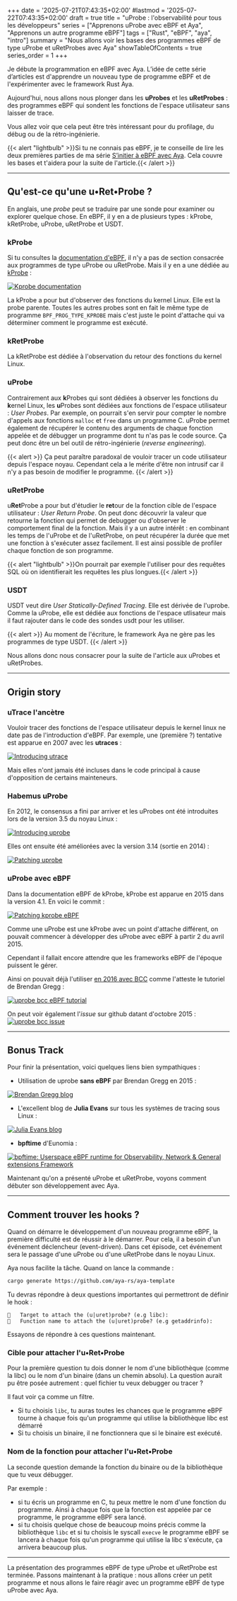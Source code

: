+++
date = '2025-07-21T07:43:35+02:00'
#lastmod = '2025-07-22T07:43:35+02:00'
draft = true
title = "uProbe : l'observabilité pour tous les développeurs"
series = ["Apprenons uProbe avec eBPF et Aya", "Apprenons un autre programme eBPF"]
tags = ["Rust", "eBPF", "aya", "intro"]
summary = "Nous allons voir les bases des programmes eBPF de type uProbe et uRetProbes avec Aya"
showTableOfContents = true
series_order = 1
+++

Je débute la programmation en eBPF avec Aya. L’idée de cette série d’articles est d'apprendre un nouveau type de programme eBPF et de l'expérimenter avec le framework Rust Aya.

Aujourd'hui, nous allons nous plonger dans les **uProbes** et les **uRetProbes** : des programmes eBPF qui sondent les fonctions de l'espace utilisateur sans laisser de trace.

Vous allez voir que cela peut être très intéressant pour du profilage, du débug ou de la rétro-ingénierie.

{{< alert "lightbulb" >}}Si tu ne connais pas eBPF, je te conseille de lire les deux premières parties de ma série [S’initier à eBPF avec Aya](https://medium.com/@littel.jo/sinitier-%C3%A0-ebpf-avec-aya-c9d570560261). Cela couvre les bases et t'aidera pour la suite de l'article.{{< /alert >}}

---

## Qu'est-ce qu'une u•Ret•Probe ?

En anglais, une *probe* peut se traduire par une sonde pour examiner ou explorer quelque chose. En eBPF, il y en a de plusieurs types : kProbe, kRetProbe, uProbe, uRetProbe et USDT.

### kProbe

Si tu consultes la [documentation d'eBPF](https://docs.ebpf.io/linux/program-type/), il n'y a pas de section consacrée aux programmes de type uProbe ou uRetProbe. Mais il y en a une dédiée au [kProbe](https://docs.ebpf.io/linux/program-type/BPF_PROG_TYPE_KPROBE/) :

[![Kprobe documentation](https://dev-to-uploads.s3.amazonaws.com/uploads/articles/p04bcqi8orzc9pwpvvf1.png)](https://docs.ebpf.io/linux/program-type/BPF_PROG_TYPE_KPROBE/)

La kProbe a pour but d'observer des fonctions du kernel Linux. Elle est la probe parente. Toutes les autres probes sont en fait le même type de programme `BPF_PROG_TYPE_KPROBE` mais c'est juste le point d'attache qui va déterminer comment le programme est exécuté.

### kRetProbe
 
La kRetProbe est dédiée à l'observation du retour des fonctions du kernel Linux.

### uProbe

Contrairement aux **k**Probes qui sont dédiées à observer les fonctions du **k**ernel Linux, les **u**Probes sont dédiées aux fonctions de l'espace utilisateur : *User Probes*. Par exemple, on pourrait s'en servir pour compter le nombre d'appels aux fonctions `malloc` et `free` dans un programme C. uProbe permet également de récupérer le contenu des arguments de chaque fonction appelée et de débugger un programme dont tu n'as pas le code source. Ça peut donc être un bel outil de rétro-ingénierie (*reverse engineering*).

{{< alert >}}
Ça peut paraître paradoxal de vouloir tracer un code utilisateur depuis l'espace noyau. Cependant cela a le mérite d'être non intrusif car il n'y a pas besoin de modifier le programme. {{< /alert >}}

### uRetProbe

u**Ret**Probe a pour but d'étudier le **ret**our de la fonction cible de l'espace utilisateur : *User Return Probe*.
On peut donc découvrir la valeur que retourne la fonction qui permet de debugger ou d'observer le comportement final de la fonction. Mais il y a un autre intérêt : en combinant les temps de l'uProbe et de l'uRetProbe, on peut récupérer la durée que met une fonction à s'exécuter assez facilement. Il est ainsi possible de profiler chaque fonction de son programme.

{{< alert "lightbulb" >}}On pourrait par exemple l'utiliser pour des requêtes SQL où on identifierait les requêtes les plus longues.{{< /alert >}}


### USDT

USDT veut dire *User Statically-Defined Tracing*. Elle est dérivée de l'uprobe.
Comme la uProbe, elle est dédiée aux fonctions de l'espace utlisateur mais il faut rajouter dans le code des sondes usdt pour les utiliser.

{{< alert >}}
Au moment de l'écriture, le framework Aya ne gère pas les programmes de type USDT.
{{< /alert >}}

Nous allons donc nous consacrer pour la suite de l'article aux uProbes et uRetProbes.

---

## Origin story

### uTrace l'ancètre

Vouloir tracer des fonctions de l'espace utilisateur depuis le kernel linux ne date pas de l'introduction d'eBPF. Par exemple, une (première ?) tentative est apparue en 2007 avec les **utraces** :

[![Introducing utrace](screenshot/utrace.png)](https://lwn.net/Articles/224772/)

Mais elles n'ont jamais été incluses dans le code principal à cause d'opposition de certains mainteneurs.

### Habemus uProbe

En 2012, le consensus a fini par arriver et les uProbes ont été introduites lors de la version 3.5 du noyau Linux :

[![Introducing uprobe](screenshot/uprobe-history.png)](https://lwn.net/Articles/499190/)

Elles ont ensuite été améliorées avec la version 3.14 (sortie en 2014) :

[![Patching uprobe](screenshot/uprobe-history-2.png)](https://lwn.net/Articles/577142/)

### uProbe avec eBPF

Dans la documentation eBPF de kProbe, kProbe est apparue en 2015 dans la version 4.1. En voici le commit :

[![Patching kprobe eBPF](screenshot/uprobe-history-3.png)](https://github.com/torvalds/linux/commit/2541517c32be2531e0da59dfd7efc1ce844644f5)

Comme une uProbe est une kProbe avec un point d'attache différent, on pouvait commencer à développer des uProbe avec eBPF à partir 2 du avril 2015.

Cependant il fallait encore attendre que les frameworks eBPF de l'époque puissent le gérer.

Ainsi on pouvait déjà l'utiliser [en 2016 avec BCC](https://github.com/iovisor/bcc/commit/948cefe14ba1f18aa49732c5f2f65837c79572be) comme l'atteste le tutoriel de Brendan Gregg : 

[![uprobe bcc eBPF tutorial](screenshot/uprobe-history-4.png)](https://www.brendangregg.com/blog/2016-02-08/linux-ebpf-bcc-uprobes.html)

On peut voir également l'*issue* sur github datant d'octobre 2015 :
[![uprobe bcc issue](screenshot/uprobe-issue.png)](https://github.com/iovisor/bcc/issues/273)


---

## Bonus Track

Pour finir la présentation, voici quelques liens bien sympathiques :

* Utilisation de uprobe **sans eBPF** par Brendan Gregg en 2015 :

[![Brendan Gregg blog](screenshot/uprobe-brendan.png)](https://www.brendangregg.com/blog/2015-06-28/linux-ftrace-uprobe.html)

* L'excellent blog de **Julia Evans** sur tous les systèmes de tracing sous Linux :

[![Julia Evans blog](screenshot/linux-tracing.png)](https://jvns.ca/blog/2017/07/05/linux-tracing-systems/)

* **bpftime** d'Eunomia :

[![bpftime: Userspace eBPF runtime for Observability, Network & General extensions Framework](screenshot/bpftime.png)](https://eunomia.dev/en/bpftime/)

Maintenant qu'on a présenté uProbe et uRetProbe, voyons comment débuter son développement avec Aya.

---

## Comment trouver les hooks ?

Quand on démarre le développement d'un nouveau programme eBPF, la première difficulté est de réussir à le démarrer. Pour cela, il a besoin d'un événement déclencheur (event-driven). Dans cet épisode, cet événement sera le passage d'une uProbe ou d'une uRetProbe dans le noyau Linux.

Aya nous facilite la tâche. Quand on lance la commande :
```Bash
cargo generate https://github.com/aya-rs/aya-template
```

Tu devras répondre à deux questions importantes qui permettront de définir le hook :

```
🤷   Target to attach the (u|uret)probe? (e.g libc):
🤷   Function name to attach the (u|uret)probe? (e.g getaddrinfo):
```

Essayons de répondre à ces questions maintenant.

### Cible pour attacher l'u•Ret•Probe

Pour la première question tu dois donner le nom d'une bibliothèque (comme la libc) ou le nom d'un binaire (dans un chemin absolu). La question aurait pu être posée autrement : quel fichier tu veux debugger ou tracer ?

Il faut voir ça comme un filtre.
* Si tu choisis `libc`, tu auras toutes les chances que le programme eBPF tourne à chaque fois qu'un programme qui utilise la bibliothèque libc est démarré
* Si tu choisis un binaire, il ne fonctionnera que si le binaire est exécuté.

### Nom de la fonction pour attacher l'u•Ret•Probe

La seconde question demande la fonction du binaire ou de la bibliothèque que tu veux débugger.

Par exemple :
* si tu écris un programme en C, tu peux mettre le nom d'une fonction du programme.
Ainsi à chaque fois que la fonction est appelée par ce programme, le programme eBPF sera lancé.
* si tu choisis quelque chose de beaucoup moins précis comme la bibliothèque `libc` et si tu choisis le syscall `execve` le programme eBPF se lancera à chaque fois qu'un programme qui utilise la libc s'exécute, ça arrivera beaucoup plus.

---

La présentation des programmes eBPF de type uProbe et uRetProbe est terminée.
Passons maintenant à la pratique : nous allons créer un petit programme et nous allons le faire réagir avec un programme eBPF de type uProbe avec Aya.
